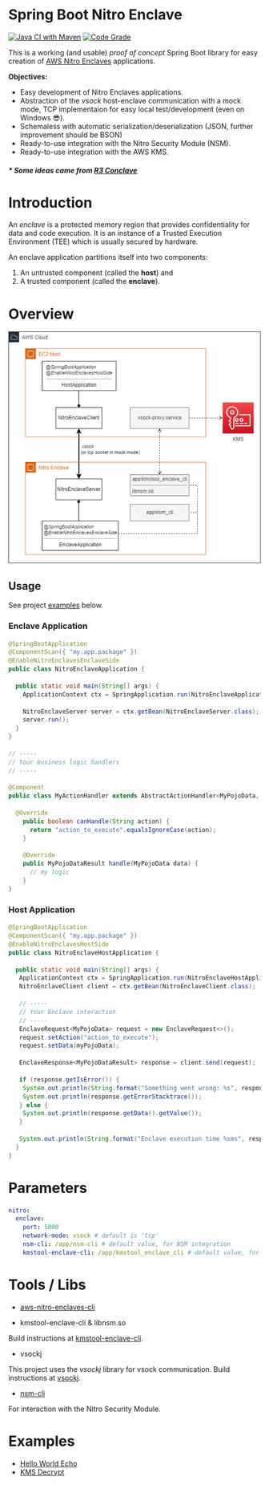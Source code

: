# Spring Boot Nitro Enclave
[![Java CI with Maven](https://github.com/mrgatto/spring-boot-nitro-enclaves/actions/workflows/maven.yml/badge.svg)](https://github.com/mrgatto/spring-boot-nitro-enclaves/actions/workflows/maven.yml) [![Code Grade](https://api.codiga.io/project/29257/score/svg)](https://www.codiga.io)



This is a working (and usable) _proof of concept_ Spring Boot library for easy creation of [AWS Nitro Enclaves](https://docs.aws.amazon.com/enclaves/latest/user/nitro-enclave.html) applications.

**Objectives:**

- Easy development of Nitro Enclaves applications.
- Abstraction of the _vsock_ host-enclave communication with a mock mode, TCP implementaion for easy local test/development (even on Windows :sunglasses:). 
- Schemaless with automatic serialization/deserialization (JSON, further improvement should be BSON)
- Ready-to-use integration with the Nitro Security Module (NSM).
- Ready-to-use integration with the AWS KMS.

<h5>* Some ideas came from <a href="https://developer.r3.com/conclave/">R3 Conclave</a></h5>

# Introduction

An _enclave_ is a protected memory region that provides confidentiality for data and code execution. It is an instance of a Trusted Execution Environment (TEE)
which is usually secured by hardware.

An enclave application partitions itself into two components:

1. An untrusted component (called the **host**) and
2. A trusted component (called the **enclave**).

# Overview

<p align="center">
  <img src="docs/draw.io.drawio.png" />
</p>

## Usage

See project [examples](#examples) below.

### Enclave Application

```java
@SpringBootApplication
@ComponentScan({ "my.app.package" })
@EnableNitroEnclavesEnclaveSide
public class NitroEnclaveApplication {

  public static void main(String[] args) {
    ApplicationContext ctx = SpringApplication.run(NitroEnclaveApplication.class, args);

    NitroEnclaveServer server = ctx.getBean(NitroEnclaveServer.class);
    server.run();
  }
}

// -----
// Your business logic handlers
// -----

@Component
public class MyActionHandler extends AbstractActionHandler<MyPojoData, MyPojoDataResult> {

  @Override
    public boolean canHandle(String action) {
      return "action_to_execute".equalsIgnoreCase(action);
    }

    @Override
    public MyPojoDataResult handle(MyPojoData data) {
      // my logic
    }
}
```

### Host Application

```java
@SpringBootApplication
@ComponentScan({ "my.app.package" })
@EnableNitroEnclavesHostSide
public class NitroEnclaveHostApplication {

  public static void main(String[] args) {
   ApplicationContext ctx = SpringApplication.run(NitroEnclaveHostApplication.class, args);
   NitroEnclaveClient client = ctx.getBean(NitroEnclaveClient.class);

   // -----
   // Your Enclave interaction
   // -----
   EnclaveRequest<MyPojoData> request = new EnclaveRequest<>();
   request.setAction("action_to_execute");
   request.setData(myPojoData);

   EnclaveResponse<MyPojoDataResult> response = client.send(request);	

   if (response.getIsError()) {
	System.out.println(String.format("Something went wrong: %s", response.getError()));
	System.out.println(response.getErrorStacktrace());
   } else {
	System.out.println(response.getData().getValue());
   }

   System.out.println(String.format("Enclave execution time %sms", response.getDuration()));   
  }
}
```

# Parameters

```yaml
nitro:
  enclave:
    port: 5000
    network-mode: vsock # default is 'tcp'
    nsm-cli: /app/nsm-cli # default value, for NSM integration
    kmstool-enclave-cli: /app/kmstool_enclave_cli # default value, for KMS integration
```

# Tools / Libs

* [aws-nitro-enclaves-cli](https://docs.aws.amazon.com/enclaves/latest/user/nitro-enclave-cli-install.html)

* kmstool-enclave-cli & libnsm.so

 Build instructions at [kmstool-enclave-cli](https://github.com/aws/aws-nitro-enclaves-sdk-c/tree/main/bin/kmstool-enclave-cli).

* vsockj

This project uses the _vsockj_ library for vsock communication.
Build instructions at [vsockj](https://github.com/Cloud-Architects/vsockj).

* [nsm-cli](https://github.com/mrgatto/nsm-cli)

For interaction with the Nitro Security Module.


# Examples <a name="examples"></a>

* [Hello World Echo](examples/simple-echo)
* [KMS Decrypt](examples/kms-decrypt)
